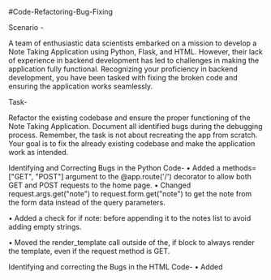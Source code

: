 #Code-Refactoring-Bug-Fixing

Scenario -

A team of enthusiastic data scientists embarked on a mission to develop a Note Taking Application using Python, Flask, and HTML. However, their lack of experience in backend development has led to challenges in making the application fully functional. Recognizing your proficiency in backend development, you have been tasked with fixing the broken code and ensuring the application works seamlessly.


Task-

Refactor the existing codebase and ensure the proper functioning of the Note Taking Application. Document all identified bugs during the debugging process. Remember, the task is not about recreating the app from scratch. Your goal is to fix the already existing codebase and make the application work as intended.

Identifying and Correcting Bugs in the Python Code-
•	Added a methods=["GET", "POST"] argument to the @app.route('/') decorator to allow both GET and POST requests to the home page.
•	Changed request.args.get("note") to request.form.get("note") to get the note from the form data instead of the query parameters.

•	 Added a check for if note: before appending it to the notes list to avoid adding empty strings.

•	Moved the render_template call outside of the, if block to always render the template, even if the request method is GET.

Identifying and correcting the Bugs in the HTML Code-
•	Added <style> tags in the second HTML code to include CSS styles for better presentation.

•	Added CSS styles for the <body> and <form> elements to align content vertically and horizontally.

•	Added <body> tags to enclose the content of the page.

•	Updated the <form> tag to include an action attribute set to "/" to specify the URL where the form data should be submitted.

•	Moved the <title> tag to be properly nested within the <head> section.	

•	Moved the <h1> tag to be directly within the <body> section for the main heading of the page.
•	Corrected the indentation and spacing within the <form> tag.

